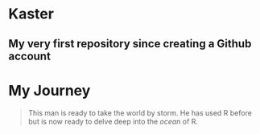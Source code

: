# Kaster
## My very first repository since creating a Github account
# **My Journey**
> This man is ready to take the world by storm. He has used R before but is now ready to delve deep into the *ocean* of R. 
